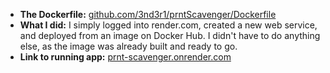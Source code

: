 - **The Dockerfile:** [github.com/3nd3r1/prntScavenger/Dockerfile](https://github.com/3nd3r1/prntScavenger/blob/master/Dockerfile)
- **What I did:** I simply logged into render.com, created a new web service, and deployed from an image on Docker Hub. I didn't have to do anything else, as the image was already built and ready to go.
- **Link to running app:** [prnt-scavenger.onrender.com](https://prnt-scavenger.onrender.com/)
